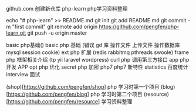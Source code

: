 github.com 创建新仓库 php-learn php学习资料整理

echo "# php-learn" >> README.md
git init
git add README.md
git commit -m "first commit"
git remote add origin https://github.com/pengfen/php-learn.git
git push -u origin master

basic php基础()
basic      php 基础 (错误    gd 库    操作文件    上传文件    操作数据库 mysql    session cookie)
ext        php 扩展 (redis rabbitmq pthreads swoole)
frame      php 框架相关介绍 (tp yii laravel wordpress)
curl       php 调用第三方接口
app        php 开发 APP
opt        php 优化
secret     php 加密
php7       php7 新特性
statistics 百度统计
interview  面试

(shop)[https://github.com/pengfen/shop]       php 学习时第一个项目
(blog)[https://github.com/pengfen/blog]       php 学习时第二个项目
(resource)[https://github.com/pengfen/resource]   学习资料整理